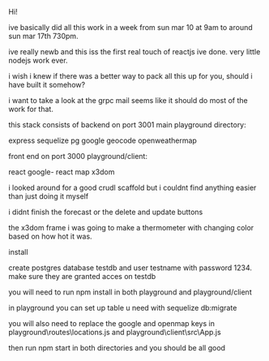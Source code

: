Hi!

ive basically did all this work in a week from sun mar 10 at 9am to around sun mar 17th 730pm.

ive really newb and this iss the first real touch of reactjs ive done. very little nodejs work ever.

i wish i knew if there was a better way to pack all this up for you, should i have built it somehow?

i want to take a look at the grpc mail seems like it should do most of the work for that.

this stack consists of
backend on port 3001 main playground directory:

express
sequelize
pg
google geocode
openweathermap

front end on port 3000 playground/client:

react
google- react map
x3dom


i looked around for a good crudl scaffold but i couldnt find anything easier than just doing it myself


i didnt finish the forecast or the delete and update buttons

the x3dom frame i was going to make a thermometer with changing color based on how hot it was.


install

create postgres database testdb and user testname with password 1234.
make sure they are granted acces on testdb

you will need to run npm install in both playground and playground/client

in playground you can set up table u need with
sequelize db:migrate

you will also need to replace the google and openmap keys in
playground\routes\locations.js
and
playground\client\src\App.js


then run npm start in both directories and you should be all good


